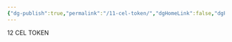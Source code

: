 ```yaml
---
{"dg-publish":true,"permalink":"/11-cel-token/","dgHomeLink":false,"dgPassFrontmatter":false}
---
```



12 CEL TOKEN